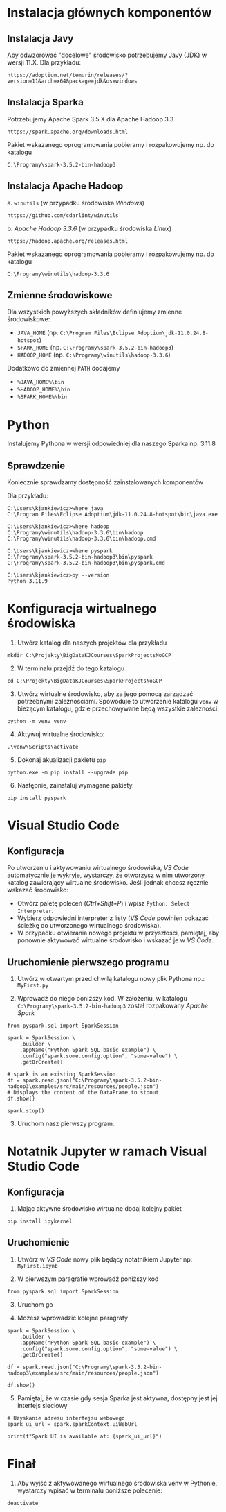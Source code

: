 # Instalacja głównych komponentów 

## Instalacja Javy 

Aby odwzorować "docelowe" środowisko potrzebujemy Javy (JDK) w wersji 11.X. Dla przykładu:
```
https://adoptium.net/temurin/releases/?version=11&arch=x64&package=jdk&os=windows
```

## Instalacja Sparka 

Potrzebujemy Apache Spark 3.5.X dla Apache Hadoop 3.3
```
https://spark.apache.org/downloads.html
```

Pakiet wskazanego oprogramowania pobieramy i rozpakowujemy np. do katalogu 
```
C:\Programy\spark-3.5.2-bin-hadoop3
```

## Instalacja Apache Hadoop

a.	`winutils` (w przypadku środowiska *Windows*)
```
https://github.com/cdarlint/winutils
```

b.	*Apache Hadoop 3.3.6* (w przypadku środowiska *Linux*)
```
https://hadoop.apache.org/releases.html
```

Pakiet wskazanego oprogramowania pobieramy i rozpakowujemy np. do katalogu 
```
C:\Programy\winutils\hadoop-3.3.6
```

## Zmienne środowiskowe 

Dla wszystkich powyższych składników definiujemy zmienne środowiskowe:

- `JAVA_HOME` (np. `C:\Program Files\Eclipse Adoptium\jdk-11.0.24.8-hotspot`)
- `SPARK_HOME` (np. `C:\Programy\spark-3.5.2-bin-hadoop3`)
- `HADOOP_HOME` (np. `C:\Programy\winutils\hadoop-3.3.6`)


Dodatkowo do zmiennej `PATH` dodajemy 

- `%JAVA_HOME%\bin`
- `%HADOOP_HOME%\bin`
- `%SPARK_HOME%\bin`

# Python

Instalujemy Pythona w wersji odpowiedniej dla naszego Sparka np. 3.11.8

## Sprawdzenie 

Koniecznie sprawdzamy dostępność zainstalowanych komponentów

Dla przykładu:
```
C:\Users\kjankiewicz>where java
C:\Program Files\Eclipse Adoptium\jdk-11.0.24.8-hotspot\bin\java.exe

C:\Users\kjankiewicz>where hadoop
C:\Programy\winutils\hadoop-3.3.6\bin\hadoop
C:\Programy\winutils\hadoop-3.3.6\bin\hadoop.cmd

C:\Users\kjankiewicz>where pyspark
C:\Programy\spark-3.5.2-bin-hadoop3\bin\pyspark
C:\Programy\spark-3.5.2-bin-hadoop3\bin\pyspark.cmd

C:\Users\kjankiewicz>py --version
Python 3.11.9
```

# Konfiguracja wirtualnego środowiska

1. Utwórz katalog dla naszych projektów dla przykładu 

```
mkdir C:\Projekty\BigDataKJCourses\SparkProjectsNoGCP
```

2. W terminalu przejdź do tego katalogu 

```
cd C:\Projekty\BigDataKJCourses\SparkProjectsNoGCP
```

3. Utwórz wirtualne środowisko, aby za jego pomocą zarządzać potrzebnymi zależnościami. Spowoduje to utworzenie katalogu `venv` w bieżącym katalogu, gdzie przechowywane będą wszystkie zależności.

```
python -m venv venv
```

4. Aktywuj wirtualne środowisko:

```
.\venv\Scripts\activate
```

5. Dokonaj akualizacji pakietu `pip`

```
python.exe -m pip install --upgrade pip
```

6. Następnie, zainstaluj wymagane pakiety. 

```
pip install pyspark
```

# Visual Studio Code

## Konfiguracja 

Po utworzeniu i aktywowaniu wirtualnego środowiska, *VS Code* automatycznie je wykryje, wystarczy, że otworzysz w nim utworzony katalog zawierający wirtualne środowisko. 
Jeśli jednak chcesz ręcznie wskazać środowisko:
* Otwórz paletę poleceń (*Ctrl+Shift+P*) i wpisz `Python: Select Interpreter`.
* Wybierz odpowiedni interpreter z listy (*VS Code* powinien pokazać ścieżkę do utworzonego wirtualnego środowiska).
* W przypadku otwierania nowego projektu w przyszłości, pamiętaj, aby ponownie aktywować wirtualne środowisko i wskazać je w *VS Code*.

## Uruchomienie pierwszego programu

1. Utwórz w otwartym przed chwilą katalogu nowy plik Pythona np.: `MyFirst.py`

2. Wprowadź do niego poniższy kod. W założeniu, w katalogu `C:\Programy\spark-3.5.2-bin-hadoop3` został rozpakowany *Apache Spark*

```
from pyspark.sql import SparkSession

spark = SparkSession \
    .builder \
    .appName("Python Spark SQL basic example") \
    .config("spark.some.config.option", "some-value") \
    .getOrCreate()

# spark is an existing SparkSession
df = spark.read.json("C:\Programy\spark-3.5.2-bin-hadoop3\examples/src/main/resources/people.json")
# Displays the content of the DataFrame to stdout
df.show()

spark.stop()
```

3. Uruchom nasz pierwszy program.

# Notatnik Jupyter w ramach Visual Studio Code

## Konfiguracja

1. Mając aktywne środowisko wirtualne dodaj kolejny pakiet 

```
pip install ipykernel
```

## Uruchomienie 

1. Utwórz w *VS Code* nowy plik będący notatnikiem Jupyter np: `MyFirst.ipynb`

2. W pierwszym paragrafie wprowadź poniższy kod 

```
from pyspark.sql import SparkSession
```

3. Uruchom go

4. Możesz  wprowadzić kolejne paragrafy 

```
spark = SparkSession \
    .builder \
    .appName("Python Spark SQL basic example") \
    .config("spark.some.config.option", "some-value") \
    .getOrCreate()
```

```
df = spark.read.json("C:\Programy\spark-3.5.2-bin-hadoop3\examples/src/main/resources/people.json")
```

```
df.show()
```

5. Pamiętaj, że w czasie gdy sesja Sparka jest aktywna, dostępny jest jej interfejs sieciowy 
```
# Uzyskanie adresu interfejsu webowego
spark_ui_url = spark.sparkContext.uiWebUrl

print(f"Spark UI is available at: {spark_ui_url}")
```

# Finał 

1. Aby wyjść z aktywowanego wirtualnego środowiska venv w Pythonie, wystarczy wpisać w terminalu poniższe polecenie:

```
deactivate
```
